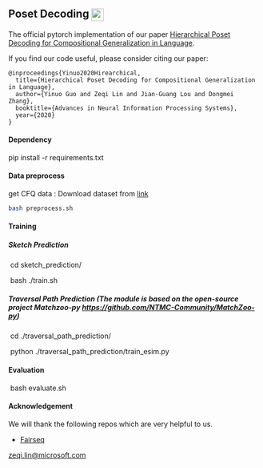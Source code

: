 ## Poset Decoding <img src="https://pytorch.org/assets/images/logo-dark.svg" height = "25" align=center />

The official pytorch implementation of our paper [Hierarchical Poset Decoding for Compositional Generalization in Language](https://arxiv.org/pdf/2002.00652.pdf). 

If you find our code useful, please consider citing our paper:

```
@inproceedings{Yinuo2020Hirearchical,
  title={Hierarchical Poset Decoding for Compositional Generalization in Language},
  author={Yinuo Guo and Zeqi Lin and Jian-Guang Lou and Dongmei Zhang},
  booktitle={Advances in Neural Information Processing Systems},
  year={2020}
}
```


#### Dependency

pip install -r requirements.txt

#### Data preprocess

get CFQ data : Download dataset from [link](https://storage.cloud.google.com/cfq_dataset/cfq1.1.tar.gz)

```bash
bash preprocess.sh
```

#### Training

##### 	Sketch Prediction

​		cd sketch_prediction/

​		bash ./train.sh

##### 	Traversal Path Prediction (The module is  based on the open-source project Matchzoo-py <https://github.com/NTMC-Community/MatchZoo-py>)

​		cd  ./traversal_path_prediction/

​		python ./traversal_path_prediction/train_esim.py

#### Evaluation

​	bash evaluate.sh


####  Acknowledgement

We will thank the following repos which are very helpful to us.
- [Fairseq](https://github.com/pytorch/fairseq)

zeqi.lin@microsoft.com